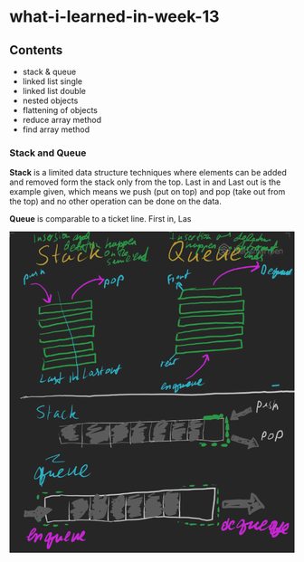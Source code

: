 # what-i-learned-in-week-13

## Contents

* stack & queue
* linked list single
* linked list double
* nested objects
* flattening of objects
* reduce array method
* find array method

### Stack and Queue

**Stack** is a limited data structure techniques where elements can be added and removed form the stack only from the top. Last in and Last out is the example given, which means we push (put on top) and pop (take out from the top) and no other operation can be done on the data.  
  
**Queue** is comparable to a ticket line. First in, Las

![Stacks and Queues](stacks_queues.png)